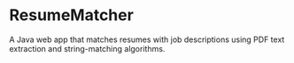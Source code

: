 # ResumeMatcher
A Java web app that matches resumes with job descriptions using PDF text extraction and string-matching algorithms.
